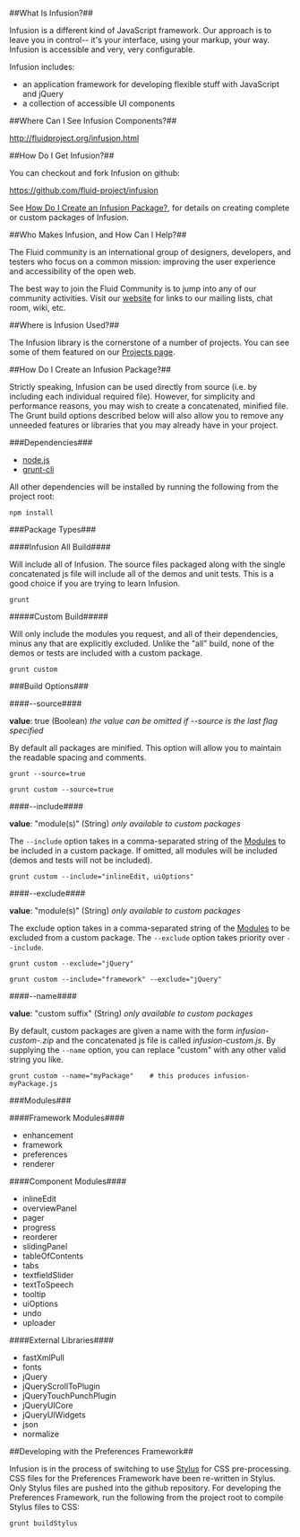 
##What Is Infusion?##

Infusion is a different kind of JavaScript framework. Our approach is to leave you in control-- it's your interface, using your markup, your way. Infusion is accessible and very, very configurable.

Infusion includes:
* an application framework for developing flexible stuff with JavaScript and jQuery
* a collection of accessible UI components


##Where Can I See Infusion Components?##

<http://fluidproject.org/infusion.html>


##How Do I Get Infusion?##

You can checkout and fork Infusion on github:

<https://github.com/fluid-project/infusion>

See [How Do I Create an Infusion Package?](#how-do-i-create-an-infusion-package), for details on creating complete or custom packages of Infusion.

##Who Makes Infusion, and How Can I Help?##

The Fluid community is an international group of designers, developers, and testers who focus on a common mission: improving the user experience and accessibility of the open web.

The best way to join the Fluid Community is to jump into any of our community activities. Visit our [website](http://fluidproject.org/) for links to our mailing lists, chat room, wiki, etc.

##Where is Infusion Used?##

The Infusion library is the cornerstone of a number of projects. You can see some of them featured on our [Projects page](http://fluidproject.org/projects.html).

##How Do I Create an Infusion Package?##

Strictly speaking, Infusion can be used directly from source (i.e. by including each individual required file). However, for simplicity and performance reasons, you may wish to create a concatenated, minified file. The Grunt build options described below will also allow you to remove any unneeded features or libraries that you may already have in your project.

###Dependencies###

* [node.js](http://nodejs.org/)
* [grunt-cli](http://gruntjs.com/)

All other dependencies will be installed by running the following from the project root:

    npm install

###Package Types###

####Infusion All Build####

Will include all of Infusion. The source files packaged along with the single concatenated js file will include all of the demos and unit tests. This is a good choice if you are trying to learn Infusion.

    grunt

#####Custom Build#####

Will only include the modules you request, and all of their dependencies, minus any that are explicitly excluded. Unlike the "all" build, none of the demos or tests are included with a custom package.

    grunt custom

###Build Options###

####--source####

__value__: true (Boolean)
_the value can be omitted if --source is the last flag specified_

By default all packages are minified. This option will allow you to maintain the readable spacing and comments.

    grunt --source=true

    grunt custom --source=true

####--include####

__value__: "module(s)" (String)
_only available to custom packages_

The `--include` option takes in a comma-separated string of the [Modules](#modules) to be included in a custom package. If omitted, all modules will be included (demos and tests will not be included).

    grunt custom --include="inlineEdit, uiOptions"

####--exclude####

__value__: "module(s)" (String)
_only available to custom packages_

The exclude option takes in a comma-separated string of the [Modules](#modules) to be excluded from a custom package. The `--exclude` option takes priority over `--include`.

    grunt custom --exclude="jQuery"

    grunt custom --include="framework" --exclude="jQuery"

####--name####

__value__: "custom suffix" (String)
_only available to custom packages_

By default, custom packages are given a name with the form _infusion-custom-<version>.zip_ and the concatenated js file is called _infusion-custom.js_. By supplying the `--name` option, you can replace "custom" with any other valid string you like.

    grunt custom --name="myPackage"    # this produces infusion-myPackage.js

###Modules###

####Framework Modules####

* enhancement
* framework
* preferences
* renderer

####Component Modules####

* inlineEdit
* overviewPanel
* pager
* progress
* reorderer
* slidingPanel
* tableOfContents
* tabs
* textfieldSlider
* textToSpeech
* tooltip
* uiOptions
* undo
* uploader

####External Libraries####

* fastXmlPull
* fonts
* jQuery
* jQueryScrollToPlugin
* jQueryTouchPunchPlugin
* jQueryUICore
* jQueryUIWidgets
* json
* normalize

##Developing with the Preferences Framework##

Infusion is in the process of switching to use [Stylus](http://learnboost.github.io/stylus/) for CSS pre-processing. CSS files for the Preferences Framework have been re-written in Stylus. Only Stylus files are pushed into the github repository. For developing the Preferences Framework, run the following from the project root to compile Stylus files to CSS:

    grunt buildStylus
